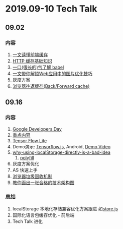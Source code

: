 # 2019.09-10 Tech Talk

## 09.02

### 内容
1. [一文读懂前端缓存](https://zhuanlan.zhihu.com/p/44789005)
2. [HTTP 缓存基础知识](https://developers.google.com/web/fundamentals/performance/optimizing-content-efficiency/http-caching?hl=zh-cn)
3. [一口(很长的)气了解 babel](https://juejin.im/post/5c19c5e0e51d4502a232c1c6)  
4. [一文带你解锁Web应用中的图片优化技巧](https://mp.weixin.qq.com/s/HedCrnFQOSHLZuKqtDB3uA)
5. 灰度方案 
6. [浏览器往返缓存(Back/Forward cache)](https://github.com/LeuisKen/leuisken.github.io/issues/6)

## 09.16

### 内容
1. [Google Developers Day](https://www.zhihu.com/question/345145839)
  1. [重点内容](https://zhuanlan.zhihu.com/p/82026863)
  2. [Tensor Flow Lite](https://tensorflow.juejin.im/mobile/tflite/)
  3. Demo演示: [Tensorflow.js](https://storage.googleapis.com/tfjs-examples/mobilenet/dist/index.html), Android, [Demo Video](https://www.zhihu.com/video/1154762120792104960?autoplay=false&useMSE=)
2. [why-using-localStorage-directly-is-a-bad-idea](https://michalzalecki.com/why-using-localStorage-directly-is-a-bad-idea/)
    1. [polyfill](https://developer.mozilla.org/en-US/docs/Web/API/Web_Storage_API/Local_storage)
3. 灰度方案优化
4. AS 快速上手 
5. [浏览器垃圾回收机制](https://mp.weixin.qq.com/s/kwHuP8qrruzUxC0vOKdJxA)
6. [教你画出一张合格的技术架构图](https://mp.weixin.qq.com/s/XHFihs6m4LLNWcfNcqY8TQ)

### 总结

1. localStorage 本地化存储兼容优化方案跟进 如[store.js](https://github.com/marcuswestin/store.js/)
2. 国际化语言包缓存优化 - 前后端
3. Tech Talk 进化
